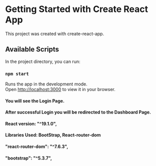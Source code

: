 # Getting Started with Create React App

This project was created with create-react-app.

## Available Scripts

In the project directory, you can run:

### `npm start`

Runs the app in the development mode.\
Open [http://localhost:3000](http://localhost:3000) to view it in your browser.

#### You will see the Login Page.


#### After successful Login you will be redirected to the Dashboard Page.

#### React version: "^19.1.0",
#### Libraries Used: BootStrap, React-router-dom
#### "react-router-dom": "^7.6.3",
#### "bootstrap": "^5.3.7",